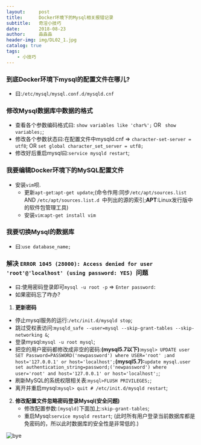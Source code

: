 ```yaml
---
layout:     post                   
title:      Docker环境下的Mysql相关报错记录          
subtitle:   奇淫小技巧
date:       2018-08-23             
author:     淼淼淼                   
header-img: img/DL02_1.jpg    
catalog: true                       
tags:                               
    - 小技巧
---
```

### 到底Docker环境下mysql的配置文件在哪儿?
- 曰:`/etc/mysql/mysql.conf.d/mysqld.cnf`

### 修改Mysql数据库中数据的格式
- 查看各个参数编码格式曰: `show variables like 'char%';` OR ` show variables;`;
- 修改各个参数状态曰:在配置文件中mysqld.cnf => `character-set-server = utf8`; OR `set global character_set_server = utf8;`
- 修改好后重启mysql曰:`service mysqld restart`;

### 我要编辑Docker环境下的MySQL配置文件
- 安装`vim`呗.
  * 更新`apt-get`:`apt-get update`;(命令作用:同步`/etc/apt/sources.list ` AND `/etc/apt/sources.list.d `中列出的源的索引;**APT**:Linux发行版中的软件包管理工具)
  * 安装`vim`:`apt-get install vim`

### 我要切换Mysql的数据库
- 曰:`use database_name;`

### 解决 `ERROR 1045 (28000): Access denied for user 'root'@'localhost' (using password: YES) `问题

- 曰:使用密码登录即可`mysql -u root -p` => `Enter password:`
- 如果密码忘了咋办?
1. **更新密码**
  * 停止mysql服务的运行:`/etc/init.d/mysqld stop`;
  * 跳过受权表访问:`mysqld_safe --user=mysql --skip-grant-tables --skip-networking &`;
  * 登录mysql:`mysql -u root mysql`;
  * 把空的用户密码都修改成非空的密码:**(mysql5.7以下):**`mysql> UPDATE user SET Password=PASSWORD('newpassword') where USER='root' ;and host='127.0.0.1' or host='localhost';`**(mysql5.7):**`update mysql.user set authentication_string=password;('newpassword') where user='root' and host='127.0.0.1' or host='localhost';`;
  * 刷新MySQL的系统权限相关表:`mysql>FLUSH PRIVILEGES;`;
  * 离开并重启mysql:`mysql> quit # /etc/init.d/mysqld restart`; 

2. **修改配置文件忽略密码登录Mysql(安全问题)**
   * 修改配置参数:`[mysqld]`下面加上:`skip-grant-tables`;
   * 重启Mysql:`service mysqld restart`;
   (此时所有用户登录当前数据库都是免密码的，所以此时数据库的安全性是非常低的.)

![bye](https://ws1.sinaimg.cn/large/635e5891gy1fujhsw1ktnj21hc0u0n28.jpg)

